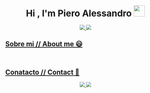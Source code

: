 <h1 align="center"><b>Hi , I'm Piero Alessandro </b><img src="https://media.giphy.com/media/hvRJCLFzcasrR4ia7z/giphy.gif" width="35"></h1>

<p align="center">
  <a href="https://www.instagram.com/pancitxx/">
    <img src="[https://skillicons.dev/icons?i=instagram](https://img.shields.io/badge/Discord-7289DA?style=for-the-badge&logo=discord&logoColor=white)" />
  </a>
  <a href="https://discordapp.com/users/1210356564154781696">
     <img src="https://img.shields.io/badge/Instagram-E4405F?style=for-the-badge&logo=instagram&logoColor=white" />
</p>

<h2>Sobre mi // About me 😃</h2>

<br>

<h2>Conatacto // Contact 📍</h2>
<p align="center">
  <a href="https://www.instagram.com/pancitxx/">
    <img src="https://skillicons.dev/icons?i=instagram" />
  </a>
  <a href="https://discordapp.com/users/1210356564154781696">
     <img src="https://skillicons.dev/icons?i=discord" />
</p>
